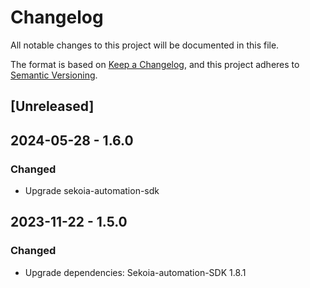 # Changelog

All notable changes to this project will be documented in this file.

The format is based on [Keep a Changelog](https://keepachangelog.com/en/1.0.0/),
and this project adheres to [Semantic Versioning](https://semver.org/spec/v2.0.0.html).

## [Unreleased]

## 2024-05-28 - 1.6.0

### Changed

- Upgrade sekoia-automation-sdk

## 2023-11-22 - 1.5.0

### Changed

- Upgrade dependencies: Sekoia-automation-SDK 1.8.1
